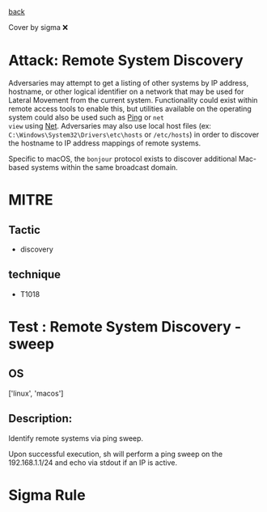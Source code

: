 [back](../index.md)

Cover by sigma :x: 

# Attack: Remote System Discovery

 Adversaries may attempt to get a listing of other systems by IP address, hostname, or other logical identifier on a network that may be used for Lateral Movement from the current system. Functionality could exist within remote access tools to enable this, but utilities available on the operating system could also be used such as  [Ping](https://attack.mitre.org/software/S0097) or <code>net view</code> using [Net](https://attack.mitre.org/software/S0039). Adversaries may also use local host files (ex: <code>C:\Windows\System32\Drivers\etc\hosts</code> or <code>/etc/hosts</code>) in order to discover the hostname to IP address mappings of remote systems. 

Specific to macOS, the <code>bonjour</code> protocol exists to discover additional Mac-based systems within the same broadcast domain.

# MITRE
## Tactic
  - discovery

## technique
  - T1018

# Test : Remote System Discovery - sweep

## OS

 ['linux', 'macos']

## Description:

 Identify remote systems via ping sweep.

Upon successful execution, sh will perform a ping sweep on the 192.168.1.1/24 and echo via stdout if an IP is active.


# Sigma Rule
